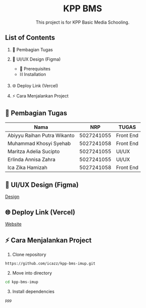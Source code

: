 <div align="center">

# KPP BMS

This project is for KPP Basic Media Schooling.

</div>

## List of Contents

1. 👥 Pembagian Tugas

2. 🎨 UI/UX Design (Figma)


   - 📓 Prerequisites
   - ⛓️ Installation

3. 🌐 Deploy Link (Vercel)

4. ⚡ Cara Menjalankan Project

## 👥 Pembagian Tugas
| Nama                        | NRP        | TUGAS      | 
| --------------------------  | ---------- | ---------- |
| Abiyyu Raihan Putra Wikanto | 5027241055 | Front End  | 
| Muhammad Khosyi Syehab      | 5027241058 | Front End  | 
| Maritza Adelia Sucipto      | 5027241055 | UI/UX      |
| Erlinda Annisa Zahra        | 5027241055 | UI/UX      |
| Ica Zika Hamizah            | 5027241058 | Front End  | 

## 🎨 UI/UX Design (Figma)

[Design](https://www.figma.com/design/QofWejFYkR54sgotD5JsQa/BMS?node-id=0-1&t=GQD6gkefLMGdAKjB-1)

## 🌐 Deploy Link (Vercel)

[Website](http://wkwk)

## ⚡ Cara Menjalankan Project

1. Clone repository

```sh
https://github.com/icazz/kpp-bms-imup.git
```

2. Move into directory

```sh
cd kpp-bms-imup
```

3. Install dependencies

```sh
ppp
```

